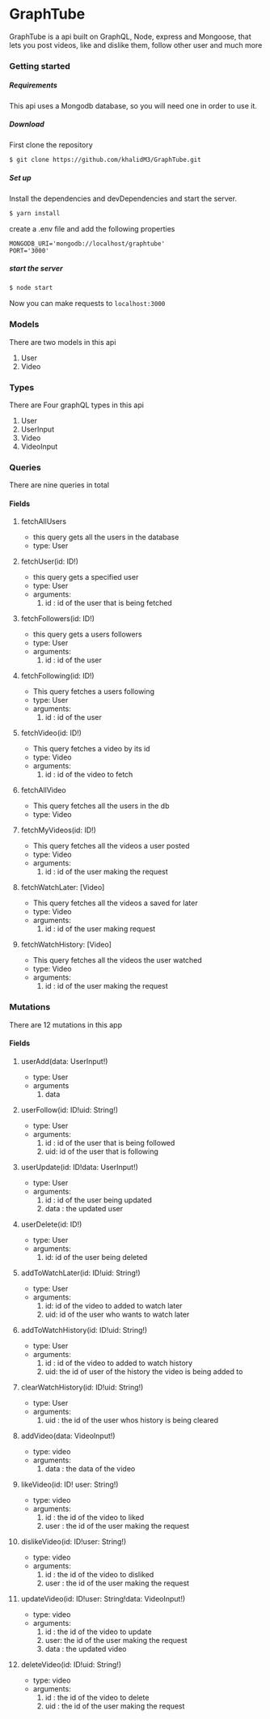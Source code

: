 # GraphTube
GraphTube is a api built on GraphQL, Node, express and Mongoose, that lets you 
post videos, like and dislike them, follow other user and much more
### Getting started
##### Requirements
This api uses a Mongodb database, so you will need one in order to use it.

##### Download

First clone the repository 
```sh
$ git clone https://github.com/khalidM3/GraphTube.git
```

##### Set up

Install the dependencies and devDependencies and start the server.

```sh
$ yarn install
```
create a .env file and add the following properties
```
MONGODB_URI='mongodb://localhost/graphtube'
PORT='3000'

```

##### start the server

```sh
$ node start
```
Now you can make requests to `localhost:3000`

### Models
There are two models in this api
1. User
2. Video

### Types
 There are Four graphQL types in this api 

1. User
2. UserInput
3. Video
4. VideoInput

### Queries
There are nine queries in total

#### Fields
1. fetchAllUsers
    * this query gets all the users in the database
    * type: User

2. fetchUser(id: ID!)
    * this query gets a specified user
    * type: User
    * arguments:
        1. id : id of the user that is being fetched

3. fetchFollowers(id: ID!)
    * this query gets a users followers
    * type: User
    * arguments:
        1. id : id of the user 

3. fetchFollowing(id: ID!)
    * This query fetches a users following
    * type: User
    * arguments:
        1. id : id of the user

4. fetchVideo(id: ID!)
    * This query fetches a video by its id
    * type: Video
    * arguments:
        1. id : id of the video to fetch
        
5. fetchAllVideo
    * This query fetches all the users in the db
    * type: Video

6. fetchMyVideos(id: ID!)
    * This query fetches all the videos a user posted
    * type: Video
    * arguments:
        1. id : id of the user making the request

7. fetchWatchLater: [Video]
    * This query fetches all the videos a saved for later
    * type: Video
    * arguments:
        1. id : id of the user making request

8. fetchWatchHistory: [Video]
    * This query fetches all the videos the user watched
    * type: Video
    * arguments:
        1. id : id of the user making the request

### Mutations
  There are 12 mutations in this app

#### Fields

 1. userAdd(data: UserInput!)
    * type: User
    * arguments
        1. data

2. userFollow(id: ID!uid: String!)
    * type: User
    * arguments:
        1. id : id of the user that is being followed
        2. uid: id of the user that is following
  
3. userUpdate(id: ID!data: UserInput!)
    * type: User
    * arguments: 
        1. id : id of the user being updated
        2. data : the updated user

4. userDelete(id: ID!)
    * type: User
    * arguments:
        1. id: id of the user being deleted

5. addToWatchLater(id: ID!uid: String!)
    * type: User
    * arguments: 
        1. id: id of the video to added to watch later
        2. uid: id of the user who  wants to watch later

6. addToWatchHistory(id: ID!uid: String!)
    * type: User
    * arguments:
        1. id : id of the video to added to watch history
        2. uid: the id of user of the history the video is being added to 

7. clearWatchHistory(id: ID!uid: String!)
    * type: User
    * arguments:
        1. uid : the id of the user whos history is being cleared

8. addVideo(data: VideoInput!)
    * type: video
    * arguments:
        1. data : the data of the video

9. likeVideo(id: ID! user: String!)
    * type: video
    * arguments:
        1. id : the id of the video to liked
        2. user : the id of the user making the request

10. dislikeVideo(id: ID!user: String!)
    * type: video
    * arguments:
        1. id : the id of the video to disliked
        2. user : the id of the user making the request

11. updateVideo(id: ID!user: String!data: VideoInput!)
    * type: video
    * arguments: 
        1. id : the id of the video to update
        2. user: the id of the user making the request
        3. data : the updated video

12. deleteVideo(id: ID!uid: String!)
    * type: video
    * arguments:
        1. id : the id of the video to delete
        2. uid : the id of the user making the request



